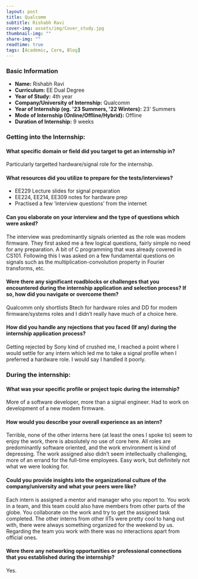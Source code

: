 ```yaml
---
layout: post
title: Qualcomm
subtitle: Rishabh Ravi
cover-img: assets/img/Cover_study.jpg
thumbnail-img: ""
share-img: ""
readtime: true
tags: [Academic, Core, Blog]
---
```


### Basic Information

- **Name:** Rishabh Ravi
- **Curriculum:** EE Dual Degree
- **Year of Study:** 4th year
- **Company/University of Internship:** Qualcomm
- **Year of Internship (eg. '23 Summers, '22 Winters):** 23’ Summers
- **Mode of Internship (Online/Offline/Hybrid):** Offline
- **Duration of Internship:** 9 weeks

### Getting into the Internship:

#### What specific domain or field did you target to get an internship in?
Particularly targetted hardware/signal role for the internship.

#### What resources did you utilize to prepare for the tests/interviews?
- EE229 Lecture slides for signal preparation
- EE224, EE214, EE309 notes for hardware prep
- Practised a few ‘interview questions’ from the internet

#### Can you elaborate on your interview and the type of questions which were asked? 
The interview was predominantly signals oriented as the role was modem firmware. They first asked me a few logical questions, fairly simple no need for any preparation. A bit of C programming that was already covered in CS101. Following this I was asked on a few fundamental questions on signals such as the multiplication-convolution property in Fourier transforms, etc.

#### Were there any significant roadblocks or challenges that you encountered during the internship application and selection process? If so, how did you navigate or overcome them?
Qualcomm only shortlists Btech for hardware roles and DD for modem firmware/systems roles and I didn’t really have much of a choice here.

#### How did you handle any rejections that you faced (If any) during the internship application process? 
Getting rejected by Sony kind of crushed me, I reached a point where I would settle for any intern which led me to take a signal profile when I preferred a hardware role. I would say I handled it poorly.

### During the internship: 

#### What was your specific profile or project topic during the internship?
More of a software developer, more than a signal engineer. Had to work on development of a new modem firmware.

#### How would you describe your overall experience as an intern? 
Terrible, none of the other interns here (at least the ones I spoke to) seem to enjoy the work, there is absolutely no use of core here. All roles are predominantly software oriented, and the work environment is kind of depressing.
The work assigned also didn’t seem intellectually challenging, more of an errand for the full-time employees. Easy work, but definitely not what we were looking for.


#### Could you provide insights into the organizational culture of the company/university and what your peers were like?
Each intern is assigned a mentor and manager who you report to. You work in a team, and this team could also have members from other parts of the globe. You collaborate on the work and try to get the assigned task completed.
The other interns from other IITs were pretty cool to hang out with, there were always something organized for the weekend by us.
Regarding the team you work with there was no interactions apart from official ones.

#### Were there any networking opportunities or professional connections that you established during the internship?
Yes.

